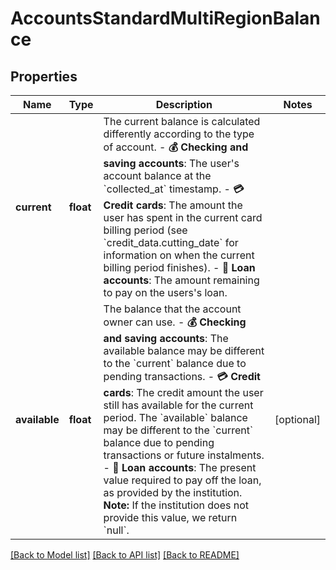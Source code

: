 # AccountsStandardMultiRegionBalance

## Properties
Name | Type | Description | Notes
------------ | ------------- | ------------- | -------------
**current** | **float** | The current balance is calculated differently according to the type of account.   - **💰 Checking and saving accounts**:   The user&#x27;s account balance at the &#x60;collected_at&#x60; timestamp.  - **💳 Credit cards**:   The amount the user has spent in the current card billing period (see &#x60;credit_data.cutting_date&#x60; for information on when the current billing period finishes).  - **🏡 Loan accounts**:   The amount remaining to pay on the users&#x27;s loan. | 
**available** | **float** | The balance that the account owner can use.  - **💰 Checking and saving accounts**:   The available balance may be different to the &#x60;current&#x60; balance due to pending transactions.  - **💳 Credit cards**:   The credit amount the user still has available for the current period. The &#x60;available&#x60; balance may be different to the &#x60;current&#x60; balance due to pending transactions or future instalments.  - **🏡 Loan accounts**:   The present value required to pay off the loan, as provided by the institution.   **Note:** If the institution does not provide this value, we return &#x60;null&#x60;. | [optional] 

[[Back to Model list]](../../README.md#documentation-for-models) [[Back to API list]](../../README.md#documentation-for-api-endpoints) [[Back to README]](../../README.md)

